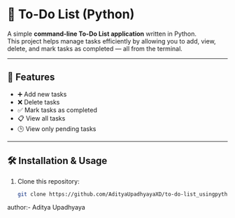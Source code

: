 # 📝 To-Do List (Python)

A simple **command-line To-Do List application** written in Python.  
This project helps manage tasks efficiently by allowing you to add, view, delete, and mark tasks as completed — all from the terminal.

---

## 🚀 Features
- ➕ Add new tasks
- ❌ Delete tasks
- ✅ Mark tasks as completed
- 📋 View all tasks
- 🕒 View only pending tasks

---

## 🛠️ Installation & Usage
1. Clone this repository:
   ```bash
   git clone https://github.com/AdityaUpadhyayaXD/to-do-list_usingpythom-.git

author:- Aditya Upadhyaya

